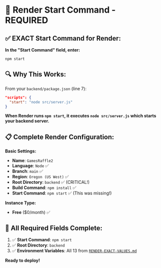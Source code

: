 # 🚀 Render Start Command - REQUIRED

## ✅ **EXACT Start Command for Render:**

**In the "Start Command" field, enter:**
```
npm start
```

## 🔍 **Why This Works:**

From your `backend/package.json` (line 7):
```json
"scripts": {
  "start": "node src/server.js"
}
```

**When Render runs `npm start`, it executes `node src/server.js` which starts your backend server.**

## 📋 **Complete Render Configuration:**

**Basic Settings:**
- **Name**: `GamesRaffle2`
- **Language**: `Node` ✅
- **Branch**: `main` ✅
- **Region**: `Oregon (US West)` ✅
- **Root Directory**: `backend` ✅ (CRITICAL!)
- **Build Command**: `npm install` ✅
- **Start Command**: `npm start` ✅ (This was missing!)

**Instance Type:**
- **Free** ($0/month) ✅

## 🚨 **All Required Fields Complete:**

1. ✅ **Start Command**: `npm start`
2. ✅ **Root Directory**: `backend`  
3. ✅ **Environment Variables**: All 13 from [`RENDER-EXACT-VALUES.md`](RENDER-EXACT-VALUES.md)

**Ready to deploy!**